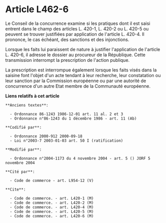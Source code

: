 # Article L462-6

Le Conseil de la concurrence examine si les pratiques dont il est saisi entrent dans le champ des articles L. 420-1, L. 420-2
ou L. 420-5 ou peuvent se trouver justifiées par application de l'article L. 420-4. Il prononce, le cas échéant, des
sanctions et des injonctions. 

Lorsque les faits lui paraissent de nature à justifier l'application de l'article L. 420-6, il adresse le dossier au
procureur de la République. Cette transmission interrompt la prescription de l'action publique. 

La prescription est interrompue également lorsque les faits visés dans la saisine font l'objet d'un acte tendant à leur
recherche, leur constatation ou leur sanction par la Commission européenne ou par une autorité de concurrence d'un autre Etat
membre de la Communauté européenne.

**Liens relatifs à cet article**

	**Anciens textes**:

	  - Ordonnance 86-1243 1986-12-01 art. 11 al. 2 et 3
	  - Ordonnance n°86-1243 du 1 décembre 1986 - art. 11 (Ab)

	**Codifié par**:

	  - Ordonnance 2000-912 2000-09-18
	  - Loi n°2003-7 2003-01-03 art. 50 I (ratification)

	**Modifié par**:

	  - Ordonnance n°2004-1173 du 4 novembre 2004 - art. 5 () JORF 5 novembre 2004

	**Cité par**:

	  - Code de commerce - art. L954-12 (V)

	**Cite**:

	  - Code de commerce. - art. L420-1 (M)
	  - Code de commerce. - art. L420-2 (M)
	  - Code de commerce. - art. L420-4 (M)
	  - Code de commerce. - art. L420-5 (M)
	  - Code de commerce. - art. L420-6 (M)
